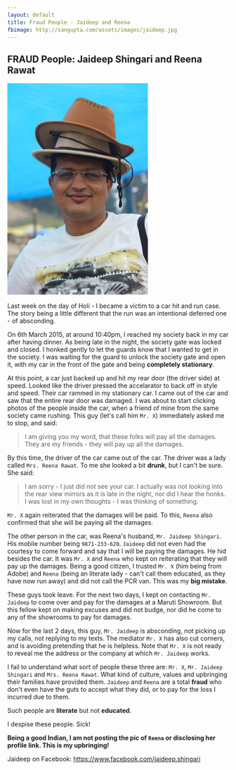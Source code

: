 ```yaml
---
layout: default
title: Fraud People - Jaideep and Reena
fbimage: http://sangupta.com/assets/images/jaideep.jpg
---
```


## FRAUD People: Jaideep Shingari and Reena Rawat

<img src="/assets/images/jaideep.jpg" width="320" height="480" class="img-thumbnail" />


Last week on the day of Holi - I became a victim to a car hit and run case. The story being a little
different that the run was an intentional deferred one - of absconding.

On 6th March 2015, at around 10:40pm, I reached my society back in my car after having dinner. As being
late in the night, the society gate was locked and closed. I honked gently to let the guards know that I
wanted to get in the society. I was waiting for the guard to unlock the society gate and open it, with my
car in the front of the gate and being **completely stationary**.

At this point, a car just backed up and hit my rear door (the driver side) at speed. Looked like the driver
pressed the accelarator to back off in style and speed. Their car rammed in my stationary car. I came out
of the car and saw that the entire rear door was damaged. I was about to start clicking photos of the people
inside the car, when a friend of mine from the same society came rushing. This guy (let's call him `Mr. X`) 
immediately asked me to stop, and said:

> I am giving you my word, that these folks will pay all the damages. They are my friends - they will
> pay up all the damages.

By this time, the driver of the car came out of the car. The driver was a lady called `Mrs. Reena Rawat`. To
me she looked a bit **drunk**, but I can't be sure. She said:

> I am sorry - I just did not see your car. I actually was not looking into the rear view mirrors as it is late
> in the night, nor did I hear the honks. I was lost in my own thoughts - I was thinking of something.

`Mr. X` again reiterated that the damages will be paid. To this, `Reena` also confirmed that she will be paying
all the damages.

The other person in the car, was Reena's husband, `Mr. Jaideep Shingari`. His mobile number being `9871-233-620`.
`Jaideep` did not even had the courtesy to come forward and say that I will be paying the damages. He hid besides
the car. It was `Mr. X` and `Reena` who kept on reiterating that they will pay up the damages. Being a good citizen,
I trusted `Mr. X` (him being from Adobe) and `Reena` (being an literate lady - can't call them educated, as
they have now run away) and did not call the PCR van. This was my **big mistake**.

These guys took leave. For the next two days, I kept on contacting `Mr. Jaideep` to come over and pay for the
damages at a Maruti Showroom. But this fellow kept on making excuses and did not budge, nor did he come to
any of the showrooms to pay for damages.

Now for the last 2 days, this guy, `Mr. Jaideep` is absconding, not picking up my calls, not replying to my texts. 
The mediator `Mr. X` has also cut corners, and is avoiding pretending that he is helpless. Note that `Mr. X` is not
ready to reveal me the address or the company at which `Mr. Jaideep` works.

I fail to understand what sort of people these three are: `Mr. X`, `Mr. Jaideep Shingari` and `Mrs. Reena Rawat`. What
kind of culture, values and upbringing their families have provided them. `Jaideep` and `Reena` are a total **fraud**
who don't even have the guts to accept what they did, or to pay for the loss I incurred due to them.

Such people are **literate** but not **educated**.

I despise these people. Sick!

**Being a good Indian, I am not posting the pic of `Reena` or disclosing her profile link. This is my upbringing!**

Jaideep on Facebook: https://www.facebook.com/jaideep.shingari
